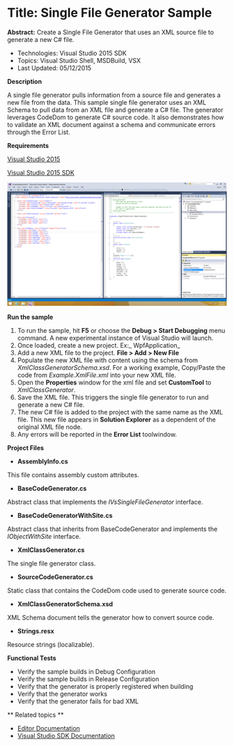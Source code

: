 
# Title: Single File Generator Sample
**Abstract:** Create a Single File Generator that uses an XML source file to
generate a new C# file.

* Technologies: Visual Studio 2015 SDK
* Topics: Visual Studio Shell, MSDBuild, VSX
* Last Updated: 05/12/2015

**Description**

A single file generator pulls information from a source file and generates a
new file from the data. This sample single file generator uses an XML Schema
to pull data from an XML file and generate a C# file. The generator leverages
CodeDom to generate C# source code. It also demonstrates how to validate an
XML document against a schema and communicate errors through the Error List.

**Requirements**

[ Visual Studio 2015 ](http://www.microsoft.com/visualstudio/en-us/try/default.mspx#download)

[ Visual Studio 2015 SDK ](https://www.visualstudio.com/en-us/downloads/visual-studio-2015-downloads-vs.aspx)

![image](C%23/Example.SingleFileGenerator.jpg)

**Run the sample**

  1. To run the sample, hit **F5** or choose the **Debug &gt; Start Debugging** menu command. A new experimental instance of Visual Studio will launch. 
  2. Once loaded, create a new project. Ex:_ WpfApplication_
  3. Add a new XML file to the project. **File &gt; Add &gt; New File**
  4. Populate the new XML file with content using the schema from _XmlClassGeneratorSchema.xsd_. For a working example, Copy/Paste the code from _Example.XmlFile.xml_ into your new XML file. 
  5. Open the **Properties** window for the xml file and set **CustomTool** to _XmlClassGenerator_. 
  6. Save the XML file. This triggers the single file generator to run and generate a new C# file. 
  7. The new C# file is added to the project with the same name as the XML file. This new file appears in **Solution Explorer** as a dependent of the original XML file node. 
  8. Any errors will be reported in the **Error List** toolwindow. 



**Project Files**

* **AssemblyInfo.cs**

This file contains assembly custom attributes.

* **BaseCodeGenerator.cs**

Abstract class that implements the _IVsSingleFileGenerator_ interface.

* **BaseCodeGeneratorWithSite.cs**

Abstract class that inherits from BaseCodeGenerator and implements the
_IObjectWithSite_ interface.

* **XmlClassGenerator.cs**

The single file generator class.

* **SourceCodeGenerator.cs**

Static class that contains the CodeDom code used to generate source code.

* **XmlClassGeneratorSchema.xsd**

XML Schema document tells the generator how to convert source code.

* **Strings.resx**

Resource strings (localizable).



**Functional Tests**

  * Verify the sample builds in Debug Configuration
  * Verify the sample builds in Release Configuration
  * Verify that the generator is properly registered when building
  * Verify that the generator works
  * Verify that the generator fails for bad XML



** Related topics **

  * [ Editor Documentation ](https://msdn.microsoft.com/en-us/library/dd885242(v=vs.140).aspx)
  * [ Visual Studio SDK Documentation ](https://msdn.microsoft.com/en-us/library/bb166441(v=vs.140).aspx)



